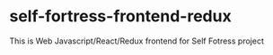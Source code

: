 # self-fortress-frontend-redux
This is Web Javascript/React/Redux frontend for Self Fotress project
